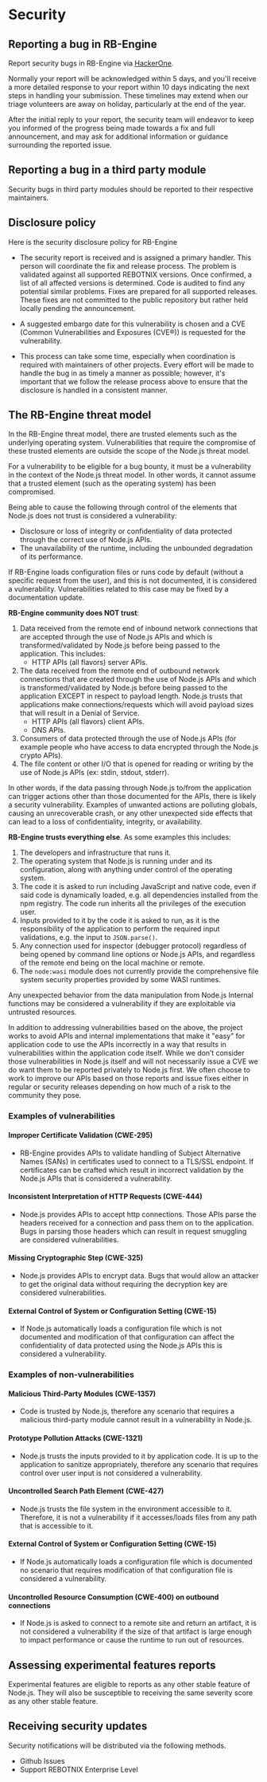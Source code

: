 # Security

## Reporting a bug in RB-Engine

Report security bugs in RB-Engine via [HackerOne](https://rebotnix.com/contact).

Normally your report will be acknowledged within 5 days, and you'll receive
a more detailed response to your report within 10 days indicating the
next steps in handling your submission. These timelines may extend when
our triage volunteers are away on holiday, particularly at the end of the
year.

After the initial reply to your report, the security team will endeavor to keep
you informed of the progress being made towards a fix and full announcement,
and may ask for additional information or guidance surrounding the reported
issue.

## Reporting a bug in a third party module

Security bugs in third party modules should be reported to their respective
maintainers.

## Disclosure policy

Here is the security disclosure policy for RB-Engine

* The security report is received and is assigned a primary handler. This
  person will coordinate the fix and release process. The problem is validated
  against all supported REBOTNIX versions. Once confirmed, a list of all affected
  versions is determined. Code is audited to find any potential similar
  problems. Fixes are prepared for all supported releases.
  These fixes are not committed to the public repository but rather held locally
  pending the announcement.

* A suggested embargo date for this vulnerability is chosen and a CVE (Common
  Vulnerabilities and Exposures (CVE®)) is requested for the vulnerability.

* This process can take some time, especially when coordination is required
  with maintainers of other projects. Every effort will be made to handle the
  bug in as timely a manner as possible; however, it's important that we follow
  the release process above to ensure that the disclosure is handled in a
  consistent manner.

## The RB-Engine threat model

In the RB-Engine threat model, there are trusted elements such as the
underlying operating system. Vulnerabilities that require the compromise
of these trusted elements are outside the scope of the Node.js threat
model.

For a vulnerability to be eligible for a bug bounty, it must be a
vulnerability in the context of the Node.js threat model. In other
words, it cannot assume that a trusted element (such as the operating
system) has been compromised.

Being able to cause the following through control of the elements that Node.js
does not trust is considered a vulnerability:

* Disclosure or loss of integrity or confidentiality of data protected through
  the correct use of Node.js APIs.
* The unavailability of the runtime, including the unbounded degradation of its
  performance.

If RB-Engine loads configuration files or runs code by default (without a
specific request from the user), and this is not documented, it is considered a
vulnerability.
Vulnerabilities related to this case may be fixed by a documentation update.

**RB-Engine community does NOT trust**:

1. Data received from the remote end of inbound network connections
   that are accepted through the use of Node.js APIs and
   which is transformed/validated by Node.js before being passed
   to the application. This includes:
   * HTTP APIs (all flavors) server APIs.
2. The data received from the remote end of outbound network connections
   that are created through the use of Node.js APIs and
   which is transformed/validated by Node.js before being passed
   to the application EXCEPT in respect to payload length. Node.js trusts
   that applications make connections/requests which will avoid payload
   sizes that will result in a Denial of Service.
   * HTTP APIs (all flavors) client APIs.
   * DNS APIs.
3. Consumers of data protected through the use of Node.js APIs (for example
   people who have access to data encrypted through the Node.js crypto APIs).
4. The file content or other I/O that is opened for reading or writing by the
   use of Node.js APIs (ex: stdin, stdout, stderr).

In other words, if the data passing through Node.js to/from the application
can trigger actions other than those documented for the APIs, there is likely
a security vulnerability. Examples of unwanted actions are polluting globals,
causing an unrecoverable crash, or any other unexpected side effects that can
lead to a loss of confidentiality, integrity, or availability.

**RB-Engine trusts everything else**. As some examples this includes:

1. The developers and infrastructure that runs it.
2. The operating system that Node.js is running under and its configuration,
   along with anything under control of the operating system.
3. The code it is asked to run including JavaScript and native code, even if
   said code is dynamically loaded, e.g. all dependencies installed from the
   npm registry.
   The code run inherits all the privileges of the execution user.
4. Inputs provided to it by the code it is asked to run, as it is the
   responsibility of the application to perform the required input validations,
   e.g. the input to `JSON.parse()`.
5. Any connection used for inspector (debugger protocol) regardless of being
   opened by command line options or Node.js APIs, and regardless of the remote
   end being on the local machine or remote.
6. The `node:wasi` module does not currently provide the comprehensive file
   system security properties provided by some WASI runtimes.

Any unexpected behavior from the data manipulation from Node.js Internal
functions may be considered a vulnerability if they are exploitable via
untrusted resources.

In addition to addressing vulnerabilities based on the above, the project works
to avoid APIs and internal implementations that make it "easy" for application
code to use the APIs incorrectly in a way that results in vulnerabilities within
the application code itself. While we don’t consider those vulnerabilities in
Node.js itself and will not necessarily issue a CVE we do want them to be
reported privately to Node.js first.
We often choose to work to improve our APIs based on those reports and issue
fixes either in regular or security releases depending on how much of a risk to
the community they pose.

### Examples of vulnerabilities

#### Improper Certificate Validation (CWE-295)

* RB-Engine provides APIs to validate handling of Subject Alternative Names (SANs)
  in certificates used to connect to a TLS/SSL endpoint. If certificates can be
  crafted which result in incorrect validation by the Node.js APIs that is
  considered a vulnerability.

#### Inconsistent Interpretation of HTTP Requests (CWE-444)

* Node.js provides APIs to accept http connections. Those APIs parse the
  headers received for a connection and pass them on to the application.
  Bugs in parsing those headers which can result in request smuggling are
  considered vulnerabilities.

#### Missing Cryptographic Step (CWE-325)

* Node.js provides APIs to encrypt data. Bugs that would allow an attacker
  to get the original data without requiring the decryption key are
  considered vulnerabilities.

#### External Control of System or Configuration Setting (CWE-15)

* If Node.js automatically loads a configuration file which is not documented
  and modification of that configuration can affect the confidentiality of
  data protected using the Node.js APIs this is considered a vulnerability.

### Examples of non-vulnerabilities

#### Malicious Third-Party Modules (CWE-1357)

* Code is trusted by Node.js, therefore any scenario that requires a malicious
  third-party module cannot result in a vulnerability in Node.js.

#### Prototype Pollution Attacks (CWE-1321)

* Node.js trusts the inputs provided to it by application code.
  It is up to the application to sanitize appropriately, therefore any scenario
  that requires control over user input is not considered a vulnerability.

#### Uncontrolled Search Path Element (CWE-427)

* Node.js trusts the file system in the environment accessible to it.
  Therefore, it is not a vulnerability if it accesses/loads files from any path
  that is accessible to it.

#### External Control of System or Configuration Setting (CWE-15)

* If Node.js automatically loads a configuration file which is documented
  no scenario that requires modification of that configuration file is
  considered a vulnerability.

#### Uncontrolled Resource Consumption (CWE-400) on outbound connections

* If Node.js is asked to connect to a remote site and return an
  artifact, it is not considered a vulnerability if the size of
  that artifact is large enough to impact performance or
  cause the runtime to run out of resources.

## Assessing experimental features reports

Experimental features are eligible to reports as any other stable feature of
Node.js. They will also be susceptible to receiving the same severity score
as any other stable feature.

## Receiving security updates

Security notifications will be distributed via the following methods.

* Github Issues
* Support REBOTNIX Enterprise Level
